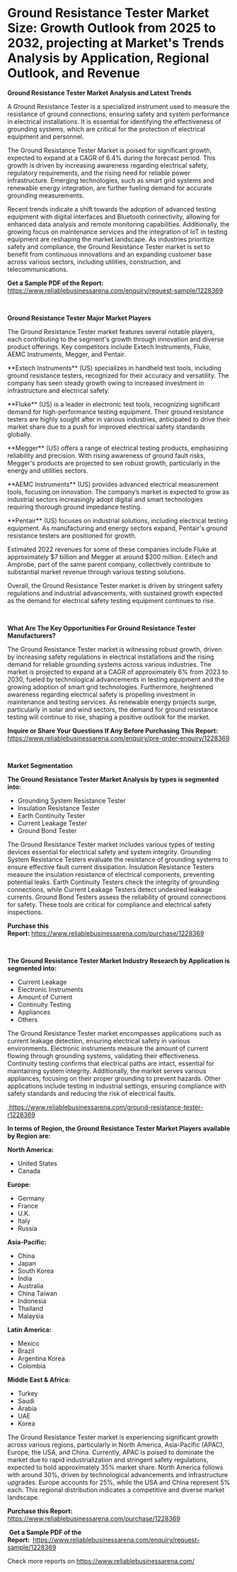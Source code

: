 <p><h1>Ground Resistance Tester Market Size: Growth Outlook from 2025 to 2032, projecting at Market's Trends Analysis by Application, Regional Outlook, and Revenue</h1></p><p><strong>Ground Resistance Tester Market Analysis and Latest Trends</strong></p>
<p><p>A Ground Resistance Tester is a specialized instrument used to measure the resistance of ground connections, ensuring safety and system performance in electrical installations. It is essential for identifying the effectiveness of grounding systems, which are critical for the protection of electrical equipment and personnel.</p><p>The Ground Resistance Tester Market is poised for significant growth, expected to expand at a CAGR of 6.4% during the forecast period. This growth is driven by increasing awareness regarding electrical safety, regulatory requirements, and the rising need for reliable power infrastructure. Emerging technologies, such as smart grid systems and renewable energy integration, are further fueling demand for accurate grounding measurements.</p><p>Recent trends indicate a shift towards the adoption of advanced testing equipment with digital interfaces and Bluetooth connectivity, allowing for enhanced data analysis and remote monitoring capabilities. Additionally, the growing focus on maintenance services and the integration of IoT in testing equipment are reshaping the market landscape. As industries prioritize safety and compliance, the Ground Resistance Tester market is set to benefit from continuous innovations and an expanding customer base across various sectors, including utilities, construction, and telecommunications.</p></p>
<p><strong>Get a Sample PDF of the Report:&nbsp;</strong> <a href="https://www.reliablebusinessarena.com/enquiry/request-sample/1228369?utm_campaign=2258&utm_medium=2&utm_source=Github&utm_content=ia&utm_term=18022025&utm_id=ground-resistance-tester">https://www.reliablebusinessarena.com/enquiry/request-sample/1228369</a></p>
<p>&nbsp;</p>
<p><strong>Ground Resistance Tester Major Market Players</strong></p>
<p><p>The Ground Resistance Tester market features several notable players, each contributing to the segment's growth through innovation and diverse product offerings. Key competitors include Extech Instruments, Fluke, AEMC Instruments, Megger, and Pentair.</p><p>**Extech Instruments** (US) specializes in handheld test tools, including ground resistance testers, recognized for their accuracy and versatility. The company has seen steady growth owing to increased investment in infrastructure and electrical safety.</p><p>**Fluke** (US) is a leader in electronic test tools, recognizing significant demand for high-performance testing equipment. Their ground resistance testers are highly sought after in various industries, anticipated to drive their market share due to a push for improved electrical safety standards globally.</p><p>**Megger** (US) offers a range of electrical testing products, emphasizing reliability and precision. With rising awareness of ground fault risks, Megger's products are projected to see robust growth, particularly in the energy and utilities sectors.</p><p>**AEMC Instruments** (US) provides advanced electrical measurement tools, focusing on innovation. The company’s market is expected to grow as industrial sectors increasingly adopt digital and smart technologies requiring thorough ground impedance testing.</p><p>**Pentair** (US) focuses on industrial solutions, including electrical testing equipment. As manufacturing and energy sectors expand, Pentair's ground resistance testers are positioned for growth.</p><p>Estimated 2022 revenues for some of these companies include Fluke at approximately $7 billion and Megger at around $200 million. Extech and Amprobe, part of the same parent company, collectively contribute to substantial market revenue through various testing solutions.</p><p>Overall, the Ground Resistance Tester market is driven by stringent safety regulations and industrial advancements, with sustained growth expected as the demand for electrical safety testing equipment continues to rise.</p></p>
<p>&nbsp;</p>
<p><strong>What Are The Key Opportunities For Ground Resistance Tester Manufacturers?</strong></p>
<p><p>The Ground Resistance Tester market is witnessing robust growth, driven by increasing safety regulations in electrical installations and the rising demand for reliable grounding systems across various industries. The market is projected to expand at a CAGR of approximately 6% from 2023 to 2030, fueled by technological advancements in testing equipment and the growing adoption of smart grid technologies. Furthermore, heightened awareness regarding electrical safety is propelling investment in maintenance and testing services. As renewable energy projects surge, particularly in solar and wind sectors, the demand for ground resistance testing will continue to rise, shaping a positive outlook for the market.</p></p>
<p><strong>Inquire or Share Your Questions If Any Before Purchasing This Report:</strong> <a href="https://www.reliablebusinessarena.com/enquiry/pre-order-enquiry/1228369?utm_campaign=2258&utm_medium=2&utm_source=Github&utm_content=ia&utm_term=18022025&utm_id=ground-resistance-tester">https://www.reliablebusinessarena.com/enquiry/pre-order-enquiry/1228369</a></p>
<p>&nbsp;</p>
<p><strong>Market Segmentation</strong></p>
<p><strong>The Ground Resistance Tester Market Analysis by types is segmented into:</strong></p>
<p><ul><li>Grounding System Resistance Tester</li><li>Insulation Resistance Tester</li><li>Earth Continuity Tester</li><li>Current Leakage Tester</li><li>Ground Bond Tester</li></ul></p>
<p><p>The Ground Resistance Tester market includes various types of testing devices essential for electrical safety and system integrity. Grounding System Resistance Testers evaluate the resistance of grounding systems to ensure effective fault current dissipation. Insulation Resistance Testers measure the insulation resistance of electrical components, preventing potential leaks. Earth Continuity Testers check the integrity of grounding connections, while Current Leakage Testers detect undesired leakage currents. Ground Bond Testers assess the reliability of ground connections for safety. These tools are critical for compliance and electrical safety inspections.</p></p>
<p><strong>Purchase this Report:&nbsp;</strong><a href="https://www.reliablebusinessarena.com/purchase/1228369?utm_campaign=2258&utm_medium=2&utm_source=Github&utm_content=ia&utm_term=18022025&utm_id=ground-resistance-tester">https://www.reliablebusinessarena.com/purchase/1228369</a></p>
<p>&nbsp;</p>
<p><strong>The Ground Resistance Tester Market Industry Research by Application is segmented into:</strong></p>
<p><ul><li>Current Leakage</li><li>Electronic Instruments</li><li>Amount of Current</li><li>Continuity Testing</li><li>Appliances</li><li>Others</li></ul></p>
<p><p>The Ground Resistance Tester market encompasses applications such as current leakage detection, ensuring electrical safety in various environments. Electronic instruments measure the amount of current flowing through grounding systems, validating their effectiveness. Continuity testing confirms that electrical paths are intact, essential for maintaining system integrity. Additionally, the market serves various appliances, focusing on their proper grounding to prevent hazards. Other applications include testing in industrial settings, ensuring compliance with safety standards and reducing the risk of electrical faults.</p></p>
<p><a href="https://www.reliablebusinessarena.com/ground-resistance-tester-r1228369?utm_campaign=2258&utm_medium=2&utm_source=Github&utm_content=ia&utm_term=18022025&utm_id=ground-resistance-tester">&nbsp;https://www.reliablebusinessarena.com/ground-resistance-tester-r1228369</a></p>
<p><strong>In terms of Region, the Ground Resistance Tester Market Players available by Region are:</strong></p>
<p>
    <p> <strong> North America: </strong>
        <ul>
            <li>United States</li>
            <li>Canada</li>
        </ul>
        </p> 
    <p> <strong> Europe: </strong>
        <ul>
            <li>Germany</li>
            <li>France</li>
            <li>U.K.</li>
            <li>Italy</li>
            <li>Russia</li>
        </ul>
        </p> 
    <p> <strong> Asia-Pacific: </strong>
        <ul>
            <li>China</li>
            <li>Japan</li>
            <li>South Korea</li>
            <li>India</li>
            <li>Australia</li>
            <li>China Taiwan</li>
            <li>Indonesia</li>
            <li>Thailand</li>
            <li>Malaysia</li>
        </ul>
        </p> 
    <p> <strong> Latin America: </strong>
        <ul>
            <li>Mexico</li>
            <li>Brazil</li>
            <li>Argentina Korea</li>
            <li>Colombia</li>
        </ul>
        </p> 
    <p> <strong> Middle East & Africa: </strong>
        <ul>
            <li>Turkey</li>
            <li>Saudi</li>
            <li>Arabia</li>
            <li>UAE</li>
            <li>Korea</li>
        </ul>
    </p>
    </p>
<p><p>The Ground Resistance Tester market is experiencing significant growth across various regions, particularly in North America, Asia-Pacific (APAC), Europe, the USA, and China. Currently, APAC is poised to dominate the market due to rapid industrialization and stringent safety regulations, expected to hold approximately 35% market share. North America follows with around 30%, driven by technological advancements and infrastructure upgrades. Europe accounts for 25%, while the USA and China represent 5% each. This regional distribution indicates a competitive and diverse market landscape.</p></p>
<p><strong>Purchase this Report: </strong><a href="https://www.reliablebusinessarena.com/purchase/1228369?utm_campaign=2258&utm_medium=2&utm_source=Github&utm_content=ia&utm_term=18022025&utm_id=ground-resistance-tester">https://www.reliablebusinessarena.com/purchase/1228369</a></p>
<p>&nbsp;<strong>Get a Sample PDF of the Report:&nbsp;&nbsp;</strong><a href="https://www.reliablebusinessarena.com/enquiry/request-sample/1228369?utm_campaign=2258&utm_medium=2&utm_source=Github&utm_content=ia&utm_term=18022025&utm_id=ground-resistance-tester">https://www.reliablebusinessarena.com/enquiry/request-sample/1228369</a></p>
<p><strong></strong></p>
<p>Check more reports on <a href="https://www.reliablebusinessarena.com/?utm_campaign=2258&utm_medium=2&utm_source=Github&utm_content=ia&utm_term=18022025&utm_id=ground-resistance-tester">https://www.reliablebusinessarena.com/</a></p>